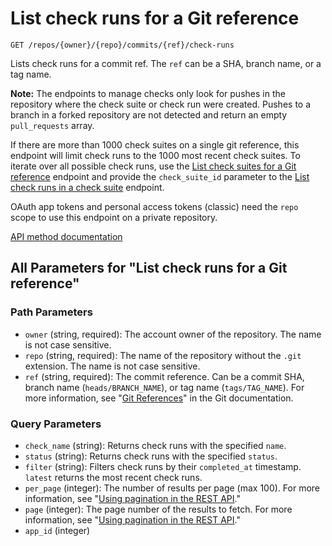 # List check runs for a Git reference

`GET /repos/{owner}/{repo}/commits/{ref}/check-runs`

Lists check runs for a commit ref. The `ref` can be a SHA, branch name, or a tag name.

**Note:** The endpoints to manage checks only look for pushes in the repository where the check suite or check run were created. Pushes to a branch in a forked repository are not detected and return an empty `pull_requests` array.

If there are more than 1000 check suites on a single git reference, this endpoint will limit check runs to the 1000 most recent check suites. To iterate over all possible check runs, use the [List check suites for a Git reference](https://docs.github.com/rest/reference/checks#list-check-suites-for-a-git-reference) endpoint and provide the `check_suite_id` parameter to the [List check runs in a check suite](https://docs.github.com/rest/reference/checks#list-check-runs-in-a-check-suite) endpoint.

OAuth app tokens and personal access tokens (classic) need the `repo` scope to use this endpoint on a private repository.

[API method documentation](https://docs.github.com/rest/checks/runs#list-check-runs-for-a-git-reference)

## All Parameters for "List check runs for a Git reference"

### Path Parameters

- `owner` (string, required): The account owner of the repository. The name is not case sensitive.
- `repo` (string, required): The name of the repository without the `.git` extension. The name is not case sensitive.
- `ref` (string, required): The commit reference. Can be a commit SHA, branch name (`heads/BRANCH_NAME`), or tag name (`tags/TAG_NAME`). For more information, see "[Git References](https://git-scm.com/book/en/v2/Git-Internals-Git-References)" in the Git documentation.
### Query Parameters

- `check_name` (string): Returns check runs with the specified `name`.
- `status` (string): Returns check runs with the specified `status`.
- `filter` (string): Filters check runs by their `completed_at` timestamp. `latest` returns the most recent check runs.
- `per_page` (integer): The number of results per page (max 100). For more information, see "[Using pagination in the REST API](https://docs.github.com/rest/using-the-rest-api/using-pagination-in-the-rest-api)."
- `page` (integer): The page number of the results to fetch. For more information, see "[Using pagination in the REST API](https://docs.github.com/rest/using-the-rest-api/using-pagination-in-the-rest-api)."
- `app_id` (integer)